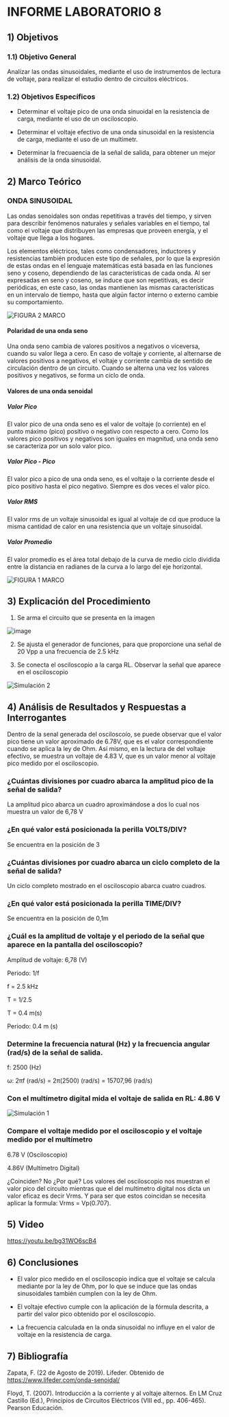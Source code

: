 # INFORME LABORATORIO 8

## 1) Objetivos

### 1.1) Objetivo General

Analizar las ondas sinusoidales, mediante el uso de instrumentos de lectura de voltaje, para realizar el estudio dentro de circuitos eléctricos.

### 1.2) Objetivos Específicos

- Determinar el voltaje pico de una onda sinuoidal en la resistencia de carga, mediante el uso de un osciloscopio.

- Determinar el voltaje efectivo de una onda sinusoidal en la resistencia de carga, mediante el uso de un multímetr.

- Determinar la frecuaencia de la señal de salida, para obtener un mejor análisis de la onda sinusoidal.

## 2) Marco Teórico

### ONDA SINUSOIDAL

Las ondas senoidales son ondas repetitivas a través del tiempo, y sirven para describir fenómenos naturales  y señales variables en el tiempo, tal como el voltaje que distribuyen las empresas que proveen energía, y el voltaje que llega a los hogares.

Los elementos eléctricos, tales como condensadores, inductores y resistencias también producen este tipo de señales, por lo que la expresión de estas ondas en el lenguaje matemáticas está basada en las funciones seno y coseno, dependiendo de las características de cada onda. Al ser expresadas en seno y coseno, se induce que son repetitivas, es decir periódicas, en este caso, las ondas mantienen las mismas características en un intervalo de tiempo, hasta que algún factor interno o externo cambie su comportamiento.

![FIGURA 2 MARCO](https://user-images.githubusercontent.com/99141342/155038318-eb0f14c5-21d7-4ea4-b083-1bd87ccc30e6.PNG)


#### Polaridad de una onda seno

Una onda seno cambia de valores positivos a negativos o viceversa, cuando su valor llega a cero. En caso de voltaje y corriente, al alternarse de valores positivos a negativos, el voltaje y corriente cambia de sentido de circulación dentro de un circuito. Cuando se alterna una vez los valores positivos y negativos, se forma un ciclo de onda.

#### Valores de una onda senoidal

##### Valor Pico

El valor pico de una onda seno es el valor de voltaje (o corriente) en el punto máximo (pico) positivo o negativo con respecto a cero. Como los valores pico positivos y negativos son iguales en magnitud, una onda seno se caracteriza por un solo valor pico.

##### Valor Pico - Pico

El valor pico a pico de una onda seno, es el voltaje o la corriente desde el pico positivo hasta el pico negativo. Siempre es dos veces el valor pico.

##### Valor RMS

El valor rms de un voltaje sinusoidal es igual al voltaje de cd que produce la misma cantidad  de calor en una resistencia que un voltaje sinusoidal.

##### Valor Promedio

El valor promedio es el área total debajo de la curva de medio ciclo dividida entre la distancia en radianes de la curva a lo largo del eje horizontal.

![FIGURA 1 MARCO](https://user-images.githubusercontent.com/99141342/155038346-ce9e6f5e-b4d0-4c0a-84be-0633a94c0fef.PNG)


## 3) Explicación del Procedimiento

1. Se arma el circuito que se presenta en la imagen

![image](https://user-images.githubusercontent.com/99141342/155038034-3dff1d2f-5fde-46e7-8ad1-145a778ee532.png)

2. Se ajusta el generador de funciones, para que proporcione una señal de 20 Vpp a una frecuencia de 2.5 kHz

3. Se conecta el osciloscopio a la carga RL. Observar la señal que aparece en el osciloscopio

![Simulación 2](https://user-images.githubusercontent.com/99141342/155048769-4ebf3b37-8a43-47ba-b8b7-3cebe2473aa9.jpeg)



## 4) Análisis de Resultados y Respuestas a Interrogantes

Dentro de la senal generada del osciloscoío, se puede observar que el valor pico tiene un valor aproximado de 6.78V, que es el valor correspondiente cuando se aplica la ley de Ohm. Así mismo, en la lectura de del voltaje efectivo, se muestra un voltaje de 4.83 V, que es un valor menor al voltaje pico medido por el osciloscopio.

###  ¿Cuántas divisiones por cuadro abarca la amplitud pico de la señal de salida?

La amplitud pico abarca un cuadro aproximándose a dos lo cual nos muestra un valor de 6,78 V

###  ¿En qué valor está posicionada la perilla VOLTS/DIV?

Se encuentra en la posición de 3

###  ¿Cuántas divisiones por cuadro abarca un ciclo completo de la señal de salida?

Un ciclo completo mostrado en el osciloscopio abarca cuatro cuadros.

### ¿En qué valor está posicionada la perilla TIME/DIV?

Se encuentra en la posición de 0,1m

###  ¿Cuál es la amplitud de voltaje y el periodo de la señal que aparece en la pantalla del osciloscopio?

Amplitud de voltaje: 6,78 (V)

Periodo: 1/f

f = 2.5 kHz

T = 1/2.5

T = 0.4 m(s)

Periodo: 0.4 m (s)

###  Determine la frecuencia natural (Hz) y la frecuencia angular (rad/s) de la señal de salida.

f:  2500 (Hz)

ω: 2πf (rad/s) = 2π(2500) (rad/s) = 15707,96 (rad/s)

### Con el multímetro digital mida el voltaje de salida en RL: 4.86 V

![Simulación 1](https://user-images.githubusercontent.com/99141342/155048759-9b2bb902-e12c-42ff-a094-6e0a0fa5db5e.jpeg)

### Compare el voltaje medido por el osciloscopio y el voltaje medido por el multímetro

6.78 V (Osciloscopio)

4.86V (Multímetro Digital)

¿Coinciden? No ¿Por qué? Los valores del osciloscopio nos muestran el valor pico del circuito mientras que el del multímetro digital nos dicta un valor eficaz es decir Vrms. Y para ser que estos coincidan se necesita aplicar la formula:  Vrms = Vp(0.707).

## 5) Video

https://youtu.be/bg31WO6scB4

## 6) Conclusiones

- El valor pico medido en el osciloscopio indica que el voltaje se calcula mediante por la ley de Ohm, por lo que se  induce que las ondas sinusoidales también cumplen con la ley de Ohm.

- El voltaje efectivo cumple con la aplicación de la fórmula descrita, a partir del valor pico obtenido por el osciloscopio.

- La frecuencia calculada en la onda sinusoidal no influye en el valor de voltaje en la resistencia de carga.

## 7) Bibliografía

Zapata, F. (22 de Agosto de 2019). Lifeder. Obtenido de https://www.lifeder.com/onda-senoidal/

Floyd, T. (2007). Introducción a la corriente y al voltaje alternos. En LM Cruz Castillo (Ed.), Principios de Circuitos Eléctricos (VIII ed., pp. 406-465). Pearson Educación.


